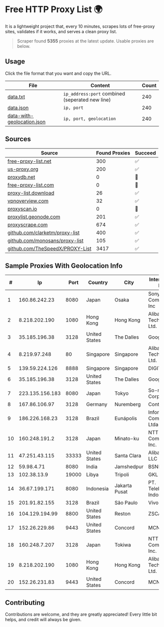
# Free HTTP Proxy List 🌍

It is a lightweight project that, every 10 minutes, scrapes lots of free-proxy sites, validates if it works, and serves a clean proxy list.


> Scraper found **5355** proxies at the latest update. Usable proxies are below.

## Usage

Click the file format that you want and copy the URL.


|File|Content|Count|
|----|-------|-----|
|[data.txt](https://raw.githubusercontent.com/themiralay/Proxy-List-World/master/data.txt)|`ip_address:port` combined (seperated new line)|240|
|[data.json](https://raw.githubusercontent.com/themiralay/Proxy-List-World/master/data.json)|`ip, port`|240|
|[data-with-geolocation.json](https://raw.githubusercontent.com/themiralay/Proxy-List-World/master/data-with-geolocation.json)|`ip, port, geolocation`|240|

## Sources

|Source|Found Proxies|Succeed|
|------|-------------|-------|
|[free-proxy-list.net](https://free-proxy-list.net)|300|✅|
|[us-proxy.org](https://www.us-proxy.org)|200|✅|
|[proxydb.net](http://proxydb.net)|0|🚫|
|[free-proxy-list.com](https://free-proxy-list.com/?page=&port=&type%5B%5D=http&type%5B%5D=https&up_time=0&search=Search)|0|🚫|
|[proxy-list.download](https://www.proxy-list.download/HTTP)|26|✅|
|[vpnoverview.com](https://vpnoverview.com/privacy/anonymous-browsing/free-proxy-servers)|32|✅|
|[proxyscan.io](https://www.proxyscan.io)|0|🚫|
|[proxylist.geonode.com](https://proxylist.geonode.com/api/proxy-list?limit=300&page=1&sort_by=lastChecked&sort_type=desc&protocols=http,https)|201|✅|
|[proxyscrape.com](https://api.proxyscrape.com/v2/?request=displayproxies&protocol=http&timeout=10000&country=all&ssl=all&anonymity=all)|674|✅|
|[github.com/clarketm/proxy-list](https://raw.githubusercontent.com/clarketm/proxy-list/master/proxy-list-raw.txt)|400|✅|
|[github.com/monosans/proxy-list](https://raw.githubusercontent.com/monosans/proxy-list/main/proxies/http.txt)|105|✅|
|[github.com/TheSpeedX/PROXY-List](https://raw.githubusercontent.com/TheSpeedX/PROXY-List/master/http.txt)|3417|✅|


## Sample Proxies With Geolocation Info

|#|Ip|Port|Country|City|Internet Service Provider|
|-|--|----|-------|----|-------------------------|
|1|160.86.242.23|8080|Japan|Osaka|Sony Network Communications Inc|
|2|8.218.202.190|1080|Hong Kong|Hong Kong|Alibaba (US) Technology Co., Ltd.|
|3|35.185.196.38|3128|United States|The Dalles|Google LLC|
|4|8.219.97.248|80|Singapore|Singapore|Alibaba (US) Technology Co., Ltd.|
|5|139.59.224.126|8888|Singapore|Singapore|DIGITALOCEAN|
|6|35.185.196.38|3128|United States|The Dalles|Google LLC|
|7|223.135.156.183|8080|Japan|Tokyo|So-net Corporation|
|8|167.86.106.97|3128|Germany|Nuremberg|Contabo GmbH|
|9|186.226.168.23|3128|Brazil|Eunápolis|Infortel Comunicacoes Ltda|
|10|160.248.191.2|3128|Japan|Minato-ku|NTT PC Communications, Inc.|
|11|47.251.43.115|33333|United States|Santa Clara|Alibaba Cloud LLC|
|12|59.98.4.71|8080|India|Jamshedpur|BSNL Internet|
|13|102.38.13.9|19000|Libya|Tripoli|GKL|
|14|36.67.199.171|8080|Indonesia|Jakarta Pusat|PT. Telekomunikasi Indonesia|
|15|201.91.82.155|3128|Brazil|São Paulo|Vivo|
|16|104.129.194.99|8800|United States|Reston|ZSCALER, INC.|
|17|152.26.229.86|9443|United States|Concord|MCNC|
|18|160.248.7.207|3128|Japan|Tokiwa|NTT PC Communications, Inc.|
|19|8.218.202.190|1080|Hong Kong|Hong Kong|Alibaba (US) Technology Co., Ltd.|
|20|152.26.231.83|9443|United States|Concord|MCNC|



## Contributing

Contributions are welcome, and they are greatly appreciated! Every
little bit helps, and credit will always be given.

